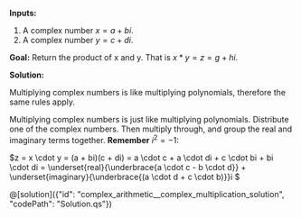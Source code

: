**Inputs:**

1. A complex number $x = a + bi$.
2. A complex number $y = c + di$.

**Goal:** Return the product of x and y. That is $x * y = z = g + hi$.

**Solution:**

Multiplying complex numbers is like multiplying polynomials, therefore the same rules apply.

Multiplying complex numbers is just like multiplying polynomials. Distribute one of the complex numbers. Then multiply through, and group the real and imaginary terms together. **Remember** $i^2 =-1$:

$z = x \cdot y = (a + bi)(c + di) = a \cdot c + a \cdot di + c \cdot bi + bi \cdot di = \underset{real}{\underbrace{a \cdot c - b \cdot d}} + \underset{imaginary}{\underbrace{(a \cdot d + c \cdot b)}}i $

@[solution]({"id": "complex_arithmetic__complex_multiplication_solution", "codePath": "Solution.qs"})
